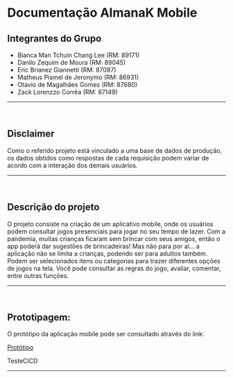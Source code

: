 # Documentação AlmanaK Mobile

## Integrantes do Grupo

- Bianca Man Tchuin Chang Lee (RM: 89171)
- Danilo Zequim de Moura (RM: 89045)
- Eric Brianez Giannetti (RM: 87087)
- Matheus Pismel de Jeronymo (RM: 86931)
- Otavio de Magalhães Gomes (RM: 87680)
- Zack Lorenzzo Corrêa (RM: 87149)
<hr>
<br>

## Disclaimer

Como o referido projeto está vinculado a uma base de dados de produção, os dados obtidos como respostas de cada requisição podem variar de acordo 
com a interação dos demais usuários.
<hr>
<br>

## Descrição do projeto
O projeto consiste na criação de um aplicativo mobile, onde os usuários podem consultar jogos presenciais para jogar no seu tempo de lazer. 
Com a pandemia, muitas crianças ficaram sem brincar com seus amigos, então o app poderá dar sugestões de brincadeiras! Mas não para por ai... 
a aplicação não se limita a crianças, podendo ser para adultos também. Podem ser selecionados itens ou categorias para trazer diferentes opções
de jogos na tela. Você pode consultar as regras do jogo, avaliar, comentar, entre outras funções.
<hr>
<br>

## Prototipagem:
O protótipo da aplicação mobile pode ser consultado através do link:

<a href="https://www.figma.com/file/KckhP8iEMtydbC4p6W7ajc/AlmanaK-App?node-id=438%3A755">Protótipo</a>


TesteCICD
<hr>
<br>
